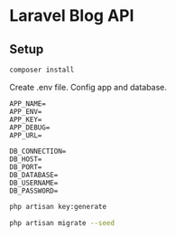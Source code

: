 # Laravel Blog API

## Setup

```bash
composer install
```

Create .env file. Config app and database.

```
APP_NAME=
APP_ENV=
APP_KEY=
APP_DEBUG=
APP_URL=

DB_CONNECTION=
DB_HOST=
DB_PORT=
DB_DATABASE=
DB_USERNAME=
DB_PASSWORD=
```

```bash
php artisan key:generate
```

```bash
php artisan migrate --seed
```
